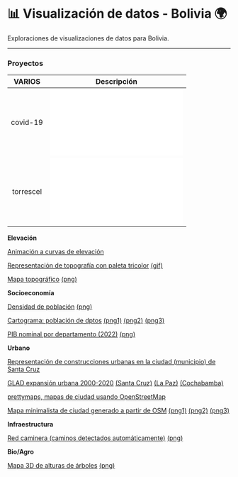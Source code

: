# 📊 Visualización de datos - Bolivia 🌍

Exploraciones de visualizaciones de datos para Bolivia.

---

### Proyectos

| VARIOS            |  Descripción |
:-------------------------:|:-------------------------:
covid-19  |  ![Nuevos casos COVID-19 en Bolivia (a enero 2022)](covid-19/README.md)
torrescel |  ![Distribución de torres de telefonía celular](torrescel/README.md)

**Elevación**

[Animación a curvas de elevación](elevac/01/README.md)

[Representación de topografía con paleta tricolor](elevac/02)  [(gif)](elevac/02/Bolivia%20relsom%20elev%20color3%20z1-z30.gif)

[Mapa topográfico](elevac/03/bol_crisp_topography.R)  [(png)](elevac/03/bolivia_topo_map.png)

**Socioeconomía**

[Densidad de población](socio/01/bo_day30.R)  [(png)](socio/01/salida/bol_denspob_Bolivia.png)

[Cartograma: población de dptos](socio/02/Bol_cartogramas.R)  [(png1)](socio/02/3%20Población%20x%20dptos%20tmap.png) [(png2)](socio/02/4%20Población%20x%20dptos%20ggplot2.png) [(png3)](socio/02/5%20Población%20x%20dptos%20ggplot2%20dorling.png)

[PIB nominal por departamento (2022)](socio/03/treemap_ejemplo.R)  [(png)](socio/03/bolivia_treemap_pib2022_x_dpto.png)

**Urbano**

[Representación de construcciones urbanas en la ciudad (municipio) de Santa Cruz](urbano/03/)

[GLAD expansión urbana 2000-2020](urbano/02/) [(Santa Cruz)](urbano/02/Scz%20y%20alrededores%20-%20expansión%20urbana%202000-2020.png) [(La Paz)](urbano/02/Lpz%20y%20alrededores%20-%20expansión%20urbana%202000-2020.png) [(Cochabamba)](urbano/02/Cbb%20y%20alrededores%20-%20expansión%20urbana%202000-2020.png)

[prettymaps, mapas de ciudad usando OpenStreetMap](urbano/prettymaps/README.md)

[Mapa minimalista de ciudad generado a partir de OSM](urbano/01/rcityviews.R)  [(png1)](urbano/01/salida/cotoca.png) [(png2)](urbano/01/salida/montero.png) [(png3)](urbano/01/salida/samaipata.png)

**Infraestructura**

[Red caminera (caminos detectados automáticamente)](infra/01/_desc.txt)  [(png)](infra/01/BOL%20caminos%20MS%202022dic.png)

**Bio/Agro**

[Mapa 3D de alturas de árboles](bioagro/01/bol_3d_maps.R)  [(png)](bioagro/01/salida/mapa%20altura%20bosques%20Bolivia.png)